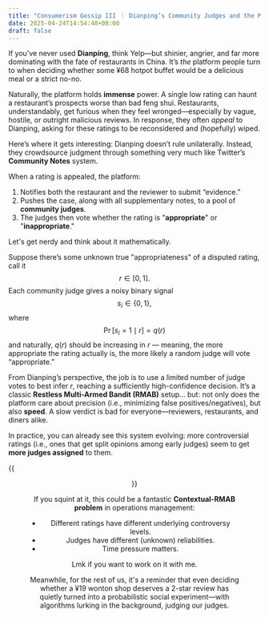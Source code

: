 ```yaml
---
title: "Consumerism Gossip III ｜ Dianping’s Community Judges and the Math Behind 'Appropriateness'"
date: 2025-04-24T14:54:48+08:00
draft: false
---
```


If you’ve never used **Dianping**, think Yelp—but shinier, angrier, and far more dominating with the fate of restaurants in China. It’s *the* platform people turn to when deciding whether some ¥68 hotpot buffet would be a delicious meal or a strict no-no.

Naturally, the platform holds **immense** power. A single low rating can haunt a restaurant’s prospects worse than bad feng shui. Restaurants, understandably, get furious when they feel wronged—especially by vague, hostile, or outright malicious reviews. In response, they often *appeal* to Dianping, asking for these ratings to be reconsidered and (hopefully) wiped.

Here’s where it gets interesting: Dianping doesn’t rule unilaterally. Instead, they crowdsource judgment through something very much like Twitter’s **Community Notes** system.

When a rating is appealed, the platform:

1. Notifies both the restaurant and the reviewer to submit “evidence.”
2. Pushes the case, along with all supplementary notes, to a pool of **community judges**.
3. The judges then vote whether the rating is "**appropriate**" or "**inappropriate**."

Let's get nerdy and think about it mathematically.

Suppose there’s some unknown true "appropriateness" of a disputed rating, call it  
$$
r\in [0,1].
$$
Each community judge gives a noisy binary signal  
$$
s_i \in \{0, 1\},
$$
where
$$
\Pr[s_i = 1\mid r] = q(r)
$$
and naturally, $q(r)$ should be increasing in $r$ — meaning, the more appropriate the rating actually is, the more likely a random judge will vote “appropriate.”

From Dianping’s perspective, the job is to use a limited number of judge votes to best infer $r$, reaching a sufficiently high-confidence decision. It’s a classic **Restless Multi-Armed Bandit (RMAB)** setup... but: not only does the platform care about precision (i.e., minimizing false positives/negatives), but also **speed**. A slow verdict is bad for everyone—reviewers, restaurants, and diners alike.

In practice, you can already see this system evolving: more controversial ratings (i.e., ones that get split opinions among early judges) seem to get **more judges assigned** to them.

{{<figure align="center" src="/complaints/dianpings_community_judges.jpeg" caption="The pipeline of community judges's weighings" width="100%">}}

If you squint at it, this could be a fantastic **Contextual-RMAB problem** in operations management:
- Different ratings have different underlying controversy levels.
- Judges have different (unknown) reliabilities.
- Time pressure matters.

Lmk if you want to work on it with me. 

Meanwhile, for the rest of us, it's a reminder that even deciding whether a ¥19 wonton shop deserves a 2-star review has quietly turned into a probabilistic social experiment—with algorithms lurking in the background, judging our judges.
